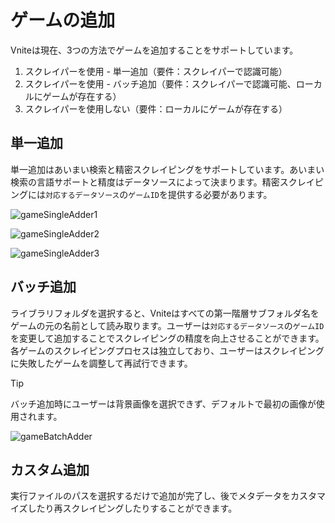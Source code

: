 # ゲームの追加

Vniteは現在、3つの方法でゲームを追加することをサポートしています。

1. スクレイパーを使用 - 単一追加（要件：スクレイパーで認識可能）
2. スクレイパーを使用 - バッチ追加（要件：スクレイパーで認識可能、ローカルにゲームが存在する）
3. スクレイパーを使用しない（要件：ローカルにゲームが存在する）

## 単一追加

単一追加はあいまい検索と精密スクレイピングをサポートしています。あいまい検索の言語サポートと精度はデータソースによって決まります。精密スクレイピングには`対応するデータソース`の`ゲームID`を提供する必要があります。

![gameSingleAdder1](https://img.timero.xyz/i/2025/04/02/67ecf19c18a3c.webp)

![gameSingleAdder2](https://img.timero.xyz/i/2025/04/02/67ecf1b1b35d8.webp)

![gameSingleAdder3](https://img.timero.xyz/i/2025/04/02/67ecf1c222240.webp)

## バッチ追加

ライブラリフォルダを選択すると、Vniteはすべての第一階層サブフォルダ名をゲームの元の名前として読み取ります。ユーザーは`対応するデータソース`の`ゲームID`を変更して追加することでスクレイピングの精度を向上させることができます。各ゲームのスクレイピングプロセスは独立しており、ユーザーはスクレイピングに失敗したゲームを調整して再試行できます。

> [!TIP]
> バッチ追加時にユーザーは背景画像を選択できず、デフォルトで最初の画像が使用されます。

![gameBatchAdder](https://img.timero.xyz/i/2025/04/02/67ecf1ec53201.webp)

## カスタム追加

実行ファイルのパスを選択するだけで追加が完了し、後でメタデータをカスタマイズしたり再スクレイピングしたりすることができます。
